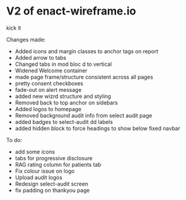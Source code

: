 # V2 of enact-wireframe.io

kick it

Changes made:
- Added icons and margin classes to anchor tags on report
- Added arrow to tabs
- Changed tabs in mod bloc d to vertical
- Widened Welcome container 
- made page frame/structure consistent across all pages
- pretty consent checkboxes
- fade-out on alert message
- added new wizrd structure and styling
- Removed back to top anchor on sidebars
- Added logos to homepage
- Removed background audit info from select audit page
- added badges to select-audit dd labels
- added hidden block to force headings to show below fixed navbar

To do:
- add some icons
- tabs for progressive disclosure
- RAG rating column for patients tab
- Fix colour issue on logo
- Upload audit logos
- Redesign select-audit screen
- fix padding on thankyou page


